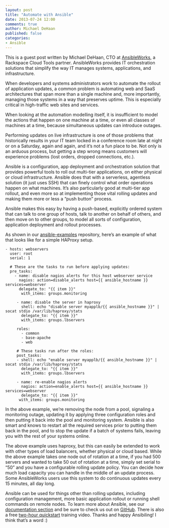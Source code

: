 ```yaml
---
layout: post
title: "Automate with Ansible"
date: 2013-07-24 12:00
comments: true
author: Michael DeHaan
published: false
categories: 
- Ansible
---
```

This is a guest post written by Michael DeHaan, CTO at [AnsibleWorks][1], a Rackspace Cloud Tools partner. AnsibleWorks provides IT orchestration solutions that simplify the way IT manages systems, applications, and infrastructure.

When developers and systems administrators work to automate the rollout of application updates, a common problem is automating web and SaaS architectures that span more than a single machine and, more importantly, managing those systems in a way that preserves uptime. This is especially critical in high-traffic web sites and services.

When looking at the automation modelling itself, it is insufficient to model the actions that happen on one machine at a time, or even all classes of machines at a time, because simultaneous updates can introduce outages.   

Performing updates on live infrastructure is one of those problems that historically results in your IT team locked in a conference room late at night or on a Saturday, again and again, and it’s not a fun place to be. Not only is an arduous process, but getting a step wrong means customers will experience problems (lost orders, dropped connections, etc.).

Ansible is a configuration, app deployment and orchestration solution that provides powerful tools to roll out multi-tier applications, on either physical or cloud infrastructure. Ansible does that with a serverless, agentless solution (it just uses SSH) that can finely control what order operations happen on what machines. It’s also particularly good at multi-tier app rollout, and even more so at implementing those vital rolling updates and making them more or less a “push button” process.

Ansible makes this easy by having a push-based, explicitly ordered system that can talk to one group of hosts, talk to another on behalf of others, and then move on to other groups, to model all sorts of configuration, application deployment and rollout processes.

As shown in our [ansible-examples][2] repository, here’s an example of what that looks like for a simple HAProxy setup.

```
- hosts: webservers
  user: root
  serial: 1
 
  # These are the tasks to run before applying updates:
  pre_tasks:
    - name: disable nagios alerts for this host webserver service
      nagios: action=disable_alerts host={{ ansible_hostname }} services=webserver
      delegate_to: "{{ item }}"
       with_items: groups.monitoring

     - name: disable the server in haproxy
       shell: echo "disable server myapplb/{{ ansible_hostname }}" | socat stdio /var/lib/haproxy/stats
       delegate_to: "{{ item }}"
       with_items: groups.lbservers

     roles:
       - common
       - base-apache
       - web

     # These tasks run after the roles:
     post_tasks:
     - shell: echo "enable server myapplb/{{ ansible_hostname }}" | socat stdio /var/lib/haproxy/stats
       delegate_to: "{{ item }}"
       with_items: groups.lbservers

     - name: re-enable nagios alerts
       nagios: action=enable_alerts host={{ ansible_hostname }} services=webserver
       delegate_to: "{{ item }}"
      with_items: groups.monitoring
```

In the above example, we’re removing the node from a pool, signaling a monitoring outage, updating it by applying three configuration roles and then putting it back into the pool and monitoring system. Ansible is also smart and knows to restart all the required services prior to putting them back in the pool, and to stop the update if a batch of systems fails, leaving you with the rest of your systems online.

The above example uses haproxy, but this can easily be extended to work with other types of load balancers, whether physical or cloud based. While the above example takes one node out of rotation at a time, if you had 500 servers and wanted to take 50 out of rotation at a time, simply set serial to “50” and you have a configurable rolling update policy. You can decide how much load capacity you can handle in the middle of an update process. Some AnsibleWorks users use this system to do continuous updates every 15 minutes, all day long.

Ansible can be used for things other than rolling updates, including configuration management, more basic application rollout or running shell commands on remote nodes. To learn more about Ansible, see our [documentation section][3] and be sure to check us out on [GitHub][4]. There is also a free [two-hour quickstart][5] training video. Thanks and happy Ansibiling! I think that’s a word :)

[1]: http://ansibleworks.com/
[2]: https://github.com/ansible/ansible-examples
[3]: http://ansibleworks.com/docs/
[4]: https://github.com/ansible/ansible
[5]: http://www.ansibleworks.com/quickstart/